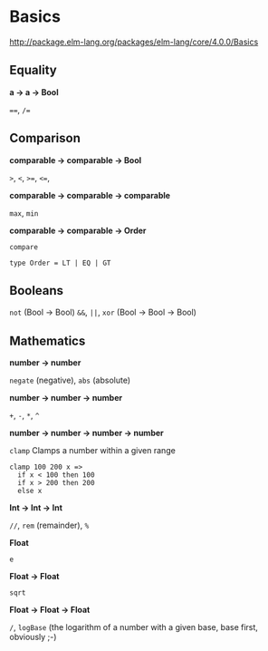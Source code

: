 # Basics

http://package.elm-lang.org/packages/elm-lang/core/4.0.0/Basics


## Equality

__a -> a -> Bool__

`==`, `/=`

## Comparison

__comparable -> comparable -> Bool__

`>`, `<`, `>=`, `<=`,

__comparable -> comparable -> comparable__

`max`, `min`

__comparable -> comparable -> Order__

`compare`

`type Order = LT | EQ | GT`


## Booleans

`not` (Bool -> Bool)
`&&`, `||`, `xor` (Bool -> Bool -> Bool)

## Mathematics

__number -> number__

`negate` (negative), `abs` (absolute)

__number -> number -> number__

`+`, `-`, `*`, `^`

__number -> number -> number -> number__

`clamp` Clamps a number within a given range

```
clamp 100 200 x =>
  if x < 100 then 100
  if x > 200 then 200
  else x
```

__Int -> Int -> Int__

`//`, `rem` (remainder), `%`

__Float__

`e`

__Float -> Float__

`sqrt`

__Float -> Float -> Float__

`/`, `logBase` (the logarithm of a number with a given base, base first, obviously ;-)
